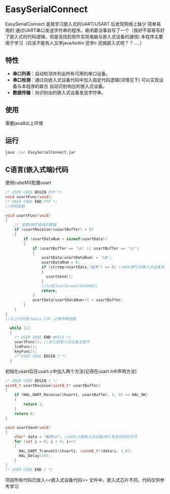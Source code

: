 # EasySerialConnect

EasySerialConnect 是我学习嵌入式的UART/USART 后发现网络上缺少 简单易用的 通过UART串口发送字符串的程序。故闲着没事自写了一个（我好不容易写好了嵌入式的代码逻辑，但是没找到软件实现电脑与嵌入式设备的通信) 本程序主要用于学习（应该不能有人又学java/kotlin 还学c 还搞嵌入式吧？？.....）

## 特性

- **串口列表**：自动检测并列出所有可用的串口设备。
- **串口检测**：通过向嵌入式设备代码中加入指定代码逻辑(详情见下) 可以实现设备与本程序的联合 自动识别响应的嵌入式设备。
- **数据传输**：向识别出的嵌入式设备发送字符串。

## 使用
需要java8以上环境

## 运行
   ```bash
   java -jar EasySerialConnect.jar
   ```
## C语言(嵌入式端)代码
使用cubeMX配置usart
   ```C
/* USER CODE BEGIN PFP */
void usartFunc(void);
/* USER CODE END PFP */
//声明函数
```
```C
void usartFunc(void) 
{
    // 读取UART接收的数据
    if (usartReceive(&usartBuffer) > 0) 
    {
        if (usartDataNum < sizeof(usartData)) 
        {
            if (usartBuffer == '\n' || usartBuffer == '\r') 
            { 
                usartData[usartDataNum] = '\0'; 
                usartDataNum = 0; 
                if (strcmp(usartData,"ACK") == 0) //ACK是PC向嵌入式设备发送的校验字符
                {
                  usartSend();
                }
                //lcdClearScreen(0x0000);
                return;
            }
            usartData[usartDataNum++] = usartBuffer; 
        }
    }
}
//以上代码放入main.c中，记得声明函数
```
```C
  while (1)
  {
    /* USER CODE END WHILE */
    usartFunc(); //加入到嵌入式设备主循环
    lcdFunc();
    keyFunc();
    /* USER CODE BEGIN 3 */
  }
```

初始化usart后在usart.c中加入两个方法(记得在usart.h中声明方法)
````C
/* USER CODE BEGIN 1 */
uint8_t usartReceive(uint8_t* usartBuffer) 
{
    if (HAL_UART_Receive(&huart1, usartBuffer, 1, 0) == HAL_OK) 
    {
        return 1; 
    }
    return 0; 
}

void usartSend(void)
{
    char* data = "ACK\n"; //ACK\n是嵌入式设备向PC发送的回应字符
    for (int i = 0; i < 4; i++)
    {
      HAL_UART_Transmit(&huart1, (uint8_t*)data+i, 1,0);
      HAL_Delay(10);
    }
}
/* USER CODE END 1 */
````
项目所有代码已放入<<嵌入式设备代码>> 文件中，嵌入式芯片不同，代码仅供参考学习
